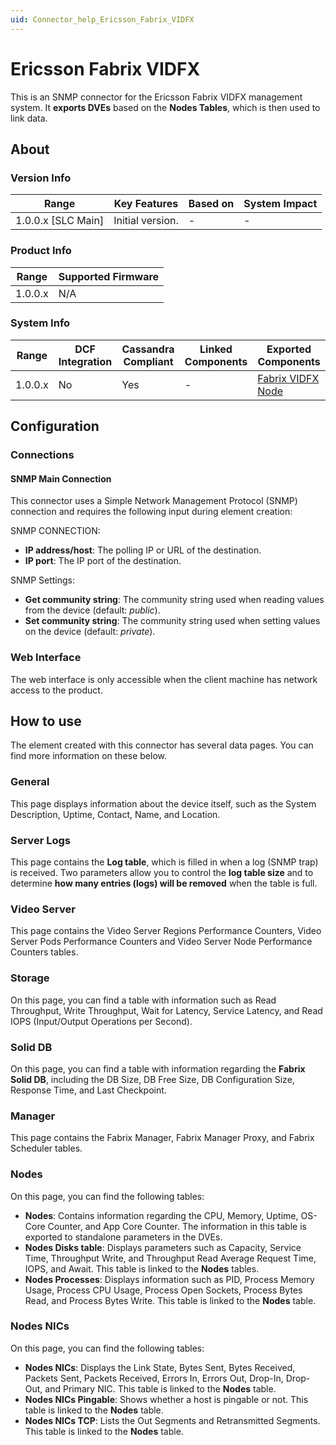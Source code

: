 ```yaml
---
uid: Connector_help_Ericsson_Fabrix_VIDFX
---
```


# Ericsson Fabrix VIDFX

This is an SNMP connector for the Ericsson Fabrix VIDFX management system. It **exports DVEs** based on the **Nodes Tables**, which is then used to link data.

## About

### Version Info

| Range                | Key Features     | Based on     | System Impact     |
|----------------------|------------------|--------------|-------------------|
| 1.0.0.x [SLC Main]   | Initial version. | -            | -                 |

### Product Info

| Range     | Supported Firmware     |
|-----------|------------------------|
| 1.0.0.x   | N/A                    |

### System Info

| Range     | DCF Integration     | Cassandra Compliant     | Linked Components     | Exported Components                                                       |
|-----------|---------------------|-------------------------|-----------------------|---------------------------------------------------------------------------|
| 1.0.0.x   | No                  | Yes                     | -                     | [Fabrix VIDFX Node](xref:Connector_help_Ericsson_Fabrix_VIDFX_Node) |

## Configuration

### Connections

#### SNMP Main Connection

This connector uses a Simple Network Management Protocol (SNMP) connection and requires the following input during element creation:

SNMP CONNECTION:

- **IP address/host**: The polling IP or URL of the destination.
- **IP port**: The IP port of the destination.

SNMP Settings:

- **Get community string**: The community string used when reading values from the device (default: *public*).
- **Set community string**: The community string used when setting values on the device (default: *private*).

### Web Interface

The web interface is only accessible when the client machine has network access to the product.

## How to use

The element created with this connector has several data pages. You can find more information on these below.

### General

This page displays information about the device itself, such as the System Description, Uptime, Contact, Name, and Location.

### Server Logs

This page contains the **Log table**, which is filled in when a log (SNMP trap) is received. Two parameters allow you to control the **log table size** and to determine **how many entries (logs) will be removed** when the table is full.

### Video Server

This page contains the Video Server Regions Performance Counters, Video Server Pods Performance Counters and Video Server Node Performance Counters tables.

### Storage

On this page, you can find a table with information such as Read Throughput, Write Throughput, Wait for Latency, Service Latency, and Read IOPS (Input/Output Operations per Second).

### Solid DB

On this page, you can find a table with information regarding the **Fabrix Solid DB**, including the DB Size, DB Free Size, DB Configuration Size, Response Time, and Last Checkpoint.

### Manager

This page contains the Fabrix Manager, Fabrix Manager Proxy, and Fabrix Scheduler tables.

### Nodes

On this page, you can find the following tables:

- **Nodes**: Contains information regarding the CPU, Memory, Uptime, OS-Core Counter, and App Core Counter. The information in this table is exported to standalone parameters in the DVEs.
- **Nodes Disks table**: Displays parameters such as Capacity, Service Time, Throughput Write, and Throughput Read Average Request Time, IOPS, and Await. This table is linked to the **Nodes** tables.
- **Nodes Processes**: Displays information such as PID, Process Memory Usage, Process CPU Usage, Process Open Sockets, Process Bytes Read, and Process Bytes Write. This table is linked to the **Nodes** table.

### Nodes NICs

On this page, you can find the following tables:

- **Nodes NICs**: Displays the Link State, Bytes Sent, Bytes Received, Packets Sent, Packets Received, Errors In, Errors Out, Drop-In, Drop-Out, and Primary NIC. This table is linked to the **Nodes** table.
- **Nodes NICs Pingable**: Shows whether a host is pingable or not. This table is linked to the **Nodes** table.
- **Nodes NICs TCP**: Lists the Out Segments and Retransmitted Segments. This table is linked to the **Nodes** table.

